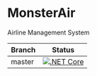 # MonsterAir

Airline Management System


| Branch | Status |
|----------|----------|
|master|[![.NET Core](https://github.com/Ahad726/MonsterAir/actions/workflows/dotnet.yml/badge.svg?branch=master)](https://github.com/Ahad726/MonsterAir/actions/workflows/dotnet.yml)

